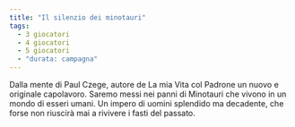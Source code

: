 ```yaml
---
title: "Il silenzio dei minotauri"
tags:
  - 3 giocatori
  - 4 giocatori
  - 5 giocatori
  - "durata: campagna"
---
```


Dalla mente di Paul Czege, autore de La mia Vita col Padrone un nuovo e originale capolavoro.  Saremo messi nei panni di Minotauri che vivono in un mondo di esseri umani. Un impero di uomini splendido ma decadente, che forse non riuscirà mai a rivivere i fasti del passato.